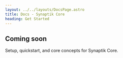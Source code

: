```yaml
---
layout: ../../layouts/DocsPage.astro
title: Docs - Synaptik Core
heading: Get Started
---
```


## Coming soon

Setup, quickstart, and core concepts for Synaptik Core.

